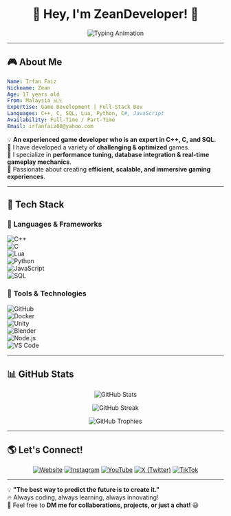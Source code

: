 <h1 align="center">🚀 Hey, I'm ZeanDeveloper! 👋</h1>

<p align="center">
  <img src="https://readme-typing-svg.herokuapp.com?font=Fira+Code&size=22&pause=1000&color=00FFD1&center=true&vCenter=true&width=600&lines=Game+Developer+%7C+Software+Engineer+%7C+Full-Stack+Dev;C%2B%2B+%7C+C+%7C+SQL+%7C+Lua+%7C+Python+%7C+C%23+%7C+JS;Building+Optimized+and+Scalable+Games;Open-Source+Contributor+%7C+Tech+Enthusiast" alt="Typing Animation">
</p>

---

## 🎮 About Me  

```yaml
Name: Irfan Faiz  
Nickname: Zean  
Age: 17 years old  
From: Malaysia 🇲🇾  
Expertise: Game Development | Full-Stack Dev  
Languages: C++, C, SQL, Lua, Python, C#, JavaScript  
Availability: Full-Time / Part-Time  
Email: irfanfaiz08@yahoo.com  
```

💡 **An experienced game developer who is an expert in C++, C, and SQL.**  
🔹 I have developed a variety of **challenging & optimized** games.  
🔹 I specialize in **performance tuning, database integration & real-time gameplay mechanics**.  
🔹 Passionate about creating **efficient, scalable, and immersive gaming experiences**.  

---

## 🚀 Tech Stack  

### 🎯 **Languages & Frameworks**
![C++](https://img.shields.io/badge/C%2B%2B-00599C?style=for-the-badge&logo=c%2B%2B&logoColor=white)  
![C](https://img.shields.io/badge/C-00599C?style=for-the-badge&logo=c&logoColor=white)  
![Lua](https://img.shields.io/badge/Lua-2C2D72?style=for-the-badge&logo=lua&logoColor=white)  
![Python](https://img.shields.io/badge/Python-3776AB?style=for-the-badge&logo=python&logoColor=white)  
![JavaScript](https://img.shields.io/badge/JavaScript-F7DF1E?style=for-the-badge&logo=javascript&logoColor=black)  
![SQL](https://img.shields.io/badge/SQL-4479A1?style=for-the-badge&logo=mysql&logoColor=white)  

### 🔧 **Tools & Technologies**
![GitHub](https://img.shields.io/badge/GitHub-181717?style=for-the-badge&logo=github&logoColor=white)  
![Docker](https://img.shields.io/badge/Docker-2496ED?style=for-the-badge&logo=docker&logoColor=white)  
![Unity](https://img.shields.io/badge/Unity-000000?style=for-the-badge&logo=unity&logoColor=white)  
![Blender](https://img.shields.io/badge/Blender-F5792A?style=for-the-badge&logo=blender&logoColor=white)  
![Node.js](https://img.shields.io/badge/Node.js-43853D?style=for-the-badge&logo=node.js&logoColor=white)  
![VS Code](https://img.shields.io/badge/VS%20Code-007ACC?style=for-the-badge&logo=visual-studio-code&logoColor=white)  

---

## 📊 GitHub Stats  
<p align="center">
  <img src="https://github-readme-stats.vercel.app/api?username=ZeanDeveloper&show_icons=true&theme=tokyonight" alt="GitHub Stats">
</p>

<p align="center">
  <img src="https://github-readme-streak-stats.herokuapp.com/?user=ZeanDeveloper&theme=tokyonight" alt="GitHub Streak">
</p>

<p align="center">
  <img src="https://github-profile-trophy.vercel.app/?username=ZeanDeveloper&theme=darkhub&no-frame=true&margin-w=15" alt="GitHub Trophies">
</p>

---

## 🌎 Let's Connect!  
<p align="center">
  <a href="https://zeandev.net" target="_blank"><img src="https://img.shields.io/badge/Website-FF7139?style=for-the-badge&logo=googlechrome&logoColor=white" alt="Website"></a>
  <a href="https://instagram.com/nixrfy" target="_blank"><img src="https://img.shields.io/badge/Instagram-E4405F?style=for-the-badge&logo=instagram&logoColor=white" alt="Instagram"></a>
  <a href="https://youtube.com/@nixrfy" target="_blank"><img src="https://img.shields.io/badge/YouTube-FF0000?style=for-the-badge&logo=youtube&logoColor=white" alt="YouTube"></a>
  <a href="https://twitter.com/nixrfy" target="_blank"><img src="https://img.shields.io/badge/X-000000?style=for-the-badge&logo=twitter&logoColor=white" alt="X (Twitter)"></a>
  <a href="https://tiktok.com/@nixrfy" target="_blank"><img src="https://img.shields.io/badge/TikTok-69C9D0?style=for-the-badge&logo=tiktok&logoColor=black" alt="TikTok"></a>
</p>

---

💡 **"The best way to predict the future is to create it."**  
🔥 Always coding, always learning, always innovating!  
💬 Feel free to **DM me for collaborations, projects, or just a chat!** 😃  
